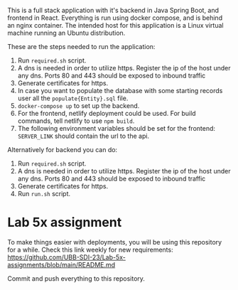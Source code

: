 This is a full stack application with it's backend in Java Spring Boot, and frontend in React.
Everything is run using docker compose, and is behind an nginx container.
The intended host for this application is a Linux virtual machine running an Ubuntu distribution.


These are the steps needed to run the application:
1. Run `required.sh` script.
2. A dns is needed in order to utilize https. Register the ip of the host under any dns. Ports 80 and 443 should be exposed to inbound traffic
3. Generate certificates for https.
4. In case you want to populate the database with some starting records user all the `populate{Entity}.sql` file.
5. `docker-compose up` to set up the backend.
6. For the frontend, netlify deployment could be used. For build commands, tell netlify to use `npm build`.
7. The following environment variables should be set for the frontend: `SERVER_LINK` should contain the url to the api. 


Alternatively for backend you can do:
1. Run `required.sh` script.
2. A dns is needed in order to utilize https. Register the ip of the host under any dns. Ports 80 and 443 should be exposed to inbound traffic
3. Generate certificates for https.
4. Run `run.sh` script.

# Lab 5x assignment

To make things easier with deployments, you will be using this repository for a while. Check this link weekly for new requirements: https://github.com/UBB-SDI-23/Lab-5x-assignments/blob/main/README.md 

Commit and push everything to this repository.
